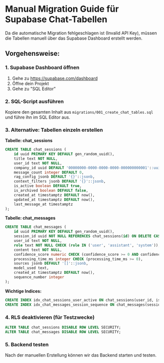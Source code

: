 # Manual Migration Guide für Supabase Chat-Tabellen

Da die automatische Migration fehlgeschlagen ist (Invalid API Key), müssen die Tabellen manuell über das Supabase Dashboard erstellt werden.

## Vorgehensweise:

### 1. Supabase Dashboard öffnen
1. Gehe zu https://supabase.com/dashboard
2. Öffne dein Projekt
3. Gehe zu "SQL Editor"

### 2. SQL-Script ausführen
Kopiere den gesamten Inhalt aus `migrations/001_create_chat_tables.sql` und führe ihn im SQL Editor aus.

### 3. Alternative: Tabellen einzeln erstellen

**Tabelle: chat_sessions**
```sql
CREATE TABLE chat_sessions (
    id uuid PRIMARY KEY DEFAULT gen_random_uuid(),
    title text NOT NULL,
    user_id text NOT NULL,
    company_id uuid DEFAULT '00000000-0000-0000-0000-000000000001'::uuid,
    message_count integer DEFAULT 0,
    rag_config jsonb DEFAULT '{}'::jsonb,
    context_filters jsonb DEFAULT '{}'::jsonb,
    is_active boolean DEFAULT true,
    is_archived boolean DEFAULT false,
    created_at timestamptz DEFAULT now(),
    updated_at timestamptz DEFAULT now(),
    last_message_at timestamptz
);
```

**Tabelle: chat_messages**
```sql
CREATE TABLE chat_messages (
    id uuid PRIMARY KEY DEFAULT gen_random_uuid(),
    session_id uuid NOT NULL REFERENCES chat_sessions(id) ON DELETE CASCADE,
    user_id text NOT NULL,
    role text NOT NULL CHECK (role IN ('user', 'assistant', 'system')),
    content text NOT NULL,
    confidence_score numeric CHECK (confidence_score >= 0 AND confidence_score <= 1),
    processing_time_ms integer CHECK (processing_time_ms >= 0),
    sources jsonb DEFAULT '[]'::jsonb,
    model_used text,
    created_at timestamptz DEFAULT now(),
    sequence_number integer
);
```

**Wichtige Indices:**
```sql
CREATE INDEX idx_chat_sessions_user_active ON chat_sessions(user_id, is_active);
CREATE INDEX idx_chat_messages_session_sequence ON chat_messages(session_id, sequence_number);
```

### 4. RLS deaktivieren (für Testzwecke)
```sql
ALTER TABLE chat_sessions DISABLE ROW LEVEL SECURITY;
ALTER TABLE chat_messages DISABLE ROW LEVEL SECURITY;
```

### 5. Backend testen
Nach der manuellen Erstellung können wir das Backend starten und testen.